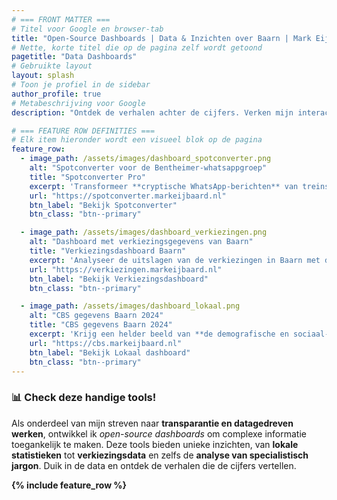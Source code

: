 ```yaml
---
# === FRONT MATTER ===
# Titel voor Google en browser-tab
title: "Open-Source Dashboards | Data & Inzichten over Baarn | Mark Eijbaard"
# Nette, korte titel die op de pagina zelf wordt getoond
pagetitle: "Data Dashboards"
# Gebruikte layout
layout: splash
# Toon je profiel in de sidebar
author_profile: true
# Metabeschrijving voor Google
description: "Ontdek de verhalen achter de cijfers. Verken mijn interactieve, open-source dashboards over verkiezingsdata, CBS-statistieken en meer. Transparant en datagedreven."

# === FEATURE ROW DEFINITIES ===
# Elk item hieronder wordt een visueel blok op de pagina
feature_row:
  - image_path: /assets/images/dashboard_spotconverter.png
    alt: "Spotconverter voor de Bentheimer-whatsappgroep"
    title: "Spotconverter Pro"
    excerpt: 'Transformeer **cryptische WhatsApp-berichten** van treinspotters in heldere, bruikbare informatie. Deze tool analyseert jargon en routes, en berekent een geschatte passage-tijd voor een gekozen station.'
    url: "https://spotconverter.markeijbaard.nl"
    btn_label: "Bekijk Spotconverter"
    btn_class: "btn--primary"

  - image_path: /assets/images/dashboard_verkiezingen.png
    alt: "Dashboard met verkiezingsgegevens van Baarn"
    title: "Verkiezingsdashboard Baarn"
    excerpt: 'Analyseer de uitslagen van de verkiezingen in Baarn met dit **interactieve dashboard**. Vergelijk de resultaten tussen verschillende partijen en stembureaus binnen de gemeente.'
    url: "https://verkiezingen.markeijbaard.nl"
    btn_label: "Bekijk Verkiezingsdashboard"
    btn_class: "btn--primary"

  - image_path: /assets/images/dashboard_lokaal.png
    alt: "CBS gegevens Baarn 2024"
    title: "CBS gegevens Baarn 2024"
    excerpt: 'Krijg een helder beeld van **de demografische en sociaal-economische samenstelling** van Baarn met data van het CBS. Dit dashboard toont belangrijke indicatoren op een overzichtelijke kaart.'
    url: "https://cbs.markeijbaard.nl"
    btn_label: "Bekijk Lokaal dashboard"
    btn_class: "btn--primary"
---
```


### 📊 Check deze handige tools!

Als onderdeel van mijn streven naar **transparantie en datagedreven werken**, ontwikkel ik *open-source dashboards* om complexe informatie toegankelijk te maken. Deze tools bieden unieke inzichten, van **lokale statistieken** tot **verkiezingsdata** en zelfs de **analyse van specialistisch jargon**. Duik in de data en ontdek de verhalen die de cijfers vertellen.

**{% include feature_row %}**
